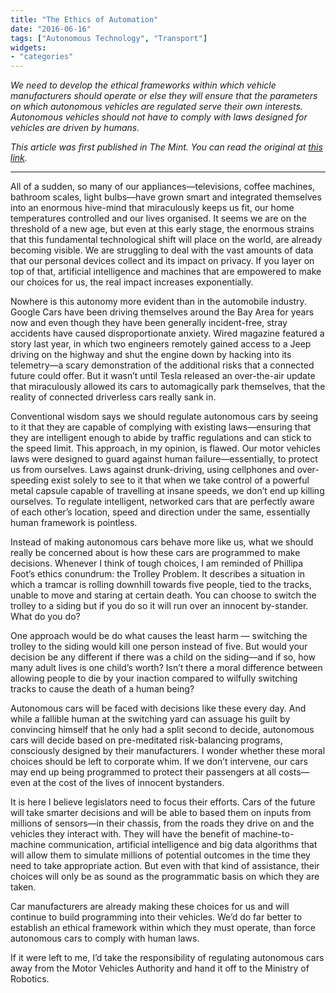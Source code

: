 ```yaml
---
title: "The Ethics of Automation"
date: "2016-06-16"
tags: ["Autonomous Technology", "Transport"]
widgets: 
- "categories"
---
```


*We need to develop the ethical frameworks within which vehicle manufacturers should operate or else they will ensure that the parameters on which autonomous vehicles are regulated serve their own interests. Autonomous vehicles should not have to comply with laws designed for vehicles are driven by humans.*
<!--more-->
*This article was first published in The Mint. You can read the original at [this link](https://www.livemint.com/Opinion/VBG5KYd8N7EGjHw57EsXlI/The-ethics-of-automation.html).*

--- 

All of a sudden, so many of our appliances—televisions, coffee machines, bathroom scales, light bulbs—have grown smart and integrated themselves into an enormous hive-mind that miraculously keeps us fit, our home temperatures controlled and our lives organised. It seems we are on the threshold of a new age, but even at this early stage, the enormous strains that this fundamental technological shift will place on the world, are already becoming visible. We are struggling to deal with the vast amounts of data that our personal devices collect and its impact on privacy. If you layer on top of that, artificial intelligence and machines that are empowered to make our choices for us, the real impact increases exponentially.

Nowhere is this autonomy more evident than in the automobile industry. Google Cars have been driving themselves around the Bay Area for years now and even though they have been generally incident-free, stray accidents have caused disproportionate anxiety. Wired magazine featured a story last year, in which two engineers remotely gained access to a Jeep driving on the highway and shut the engine down by hacking into its telemetry—a scary demonstration of the additional risks that a connected future could offer. But it wasn’t until Tesla released an over-the-air update that miraculously allowed its cars to automagically park themselves, that the reality of connected driverless cars really sank in.

Conventional wisdom says we should regulate autonomous cars by seeing to it that they are capable of complying with existing laws—ensuring that they are intelligent enough to abide by traffic regulations and can stick to the speed limit. This approach, in my opinion, is flawed. Our motor vehicles laws were designed to guard against human failure—essentially, to protect us from ourselves. Laws against drunk-driving, using cellphones and over-speeding exist solely to see to it that when we take control of a powerful metal capsule capable of travelling at insane speeds, we don’t end up killing ourselves. To regulate intelligent, networked cars that are perfectly aware of each other’s location, speed and direction under the same, essentially human framework is pointless.

Instead of making autonomous cars behave more like us, what we should really be concerned about is how these cars are programmed to make decisions. Whenever I think of tough choices, I am reminded of Phillipa Foot’s ethics conundrum: the Trolley Problem. It describes a situation in which a tramcar is rolling downhill towards five people, tied to the tracks, unable to move and staring at certain death. You can choose to switch the trolley to a siding but if you do so it will run over an innocent by-stander. What do you do?

One approach would be do what causes the least harm — switching the trolley to the siding would kill one person instead of five. But would your decision be any different if there was a child on the siding—and if so, how many adult lives is one child’s worth? Isn’t there a moral difference between allowing people to die by your inaction compared to wilfully switching tracks to cause the death of a human being?

Autonomous cars will be faced with decisions like these every day. And while a fallible human at the switching yard can assuage his guilt by convincing himself that he only had a split second to decide, autonomous cars will decide based on pre-meditated risk-balancing programs, consciously designed by their manufacturers. I wonder whether these moral choices should be left to corporate whim. If we don’t intervene, our cars may end up being programmed to protect their passengers at all costs—even at the cost of the lives of innocent bystanders.

It is here I believe legislators need to focus their efforts. Cars of the future will take smarter decisions and will be able to based them on inputs from millions of sensors—in their chassis, from the roads they drive on and the vehicles they interact with. They will have the benefit of machine-to-machine communication, artificial intelligence and big data algorithms that will allow them to simulate millions of potential outcomes in the time they need to take appropriate action. But even with that kind of assistance, their choices will only be as sound as the programmatic basis on which they are taken.

Car manufacturers are already making these choices for us and will continue to build programming into their vehicles. We’d do far better to establish an ethical framework within which they must operate, than force autonomous cars to comply with human laws.

If it were left to me, I’d take the responsibility of regulating autonomous cars away from the Motor Vehicles Authority and hand it off to the Ministry of Robotics.
